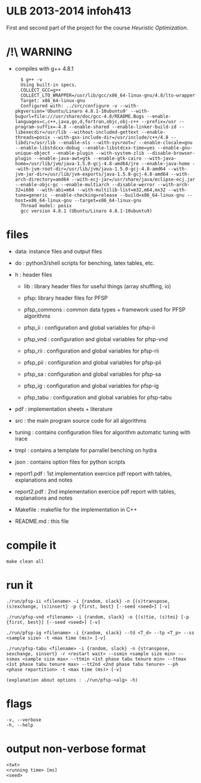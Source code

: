 # ULB 2013-2014 infoh413
First and second part of the project for the course _Heuristic Optimization_.

# /!\ WARNING

* compiles with g++ 4.8.1

		$ g++ -v
		Using built-in specs.
		COLLECT_GCC=g++
		COLLECT_LTO_WRAPPER=/usr/lib/gcc/x86_64-linux-gnu/4.8/lto-wrapper
		Target: x86_64-linux-gnu
		Configured with: ../src/configure -v --with-pkgversion='Ubuntu/Linaro 4.8.1-10ubuntu9' --with-bugurl=file:///usr/share/doc/gcc-4.8/README.Bugs --enable-languages=c,c++,java,go,d,fortran,objc,obj-c++ --prefix=/usr --program-suffix=-4.8 --enable-shared --enable-linker-build-id --libexecdir=/usr/lib --without-included-gettext --enable-threads=posix --with-gxx-include-dir=/usr/include/c++/4.8 --libdir=/usr/lib --enable-nls --with-sysroot=/ --enable-clocale=gnu --enable-libstdcxx-debug --enable-libstdcxx-time=yes --enable-gnu-unique-object --enable-plugin --with-system-zlib --disable-browser-plugin --enable-java-awt=gtk --enable-gtk-cairo --with-java-home=/usr/lib/jvm/java-1.5.0-gcj-4.8-amd64/jre --enable-java-home --with-jvm-root-dir=/usr/lib/jvm/java-1.5.0-gcj-4.8-amd64 --with-jvm-jar-dir=/usr/lib/jvm-exports/java-1.5.0-gcj-4.8-amd64 --with-arch-directory=amd64 --with-ecj-jar=/usr/share/java/eclipse-ecj.jar --enable-objc-gc --enable-multiarch --disable-werror --with-arch-32=i686 --with-abi=m64 --with-multilib-list=m32,m64,mx32 --with-tune=generic --enable-checking=release --build=x86_64-linux-gnu --host=x86_64-linux-gnu --target=x86_64-linux-gnu
		Thread model: posix
		gcc version 4.8.1 (Ubuntu/Linaro 4.8.1-10ubuntu9)


# files

* data: instance files and output files
* do  : python3/shell scripts for benching, latex tables, etc.

* h   : header files
	* lib : library header files for useful things (array shuffling, io)
	* pfsp: library header files for PFSP

	* pfsp_commons : common data types + framework used for PFSP algorithms
	* pfsp_ii : configuration and global variables for pfsp-ii
	* pfsp_vnd : configuration and global variables for pfsp-vnd
	* pfsp_rii : configuration and global variables for pfsp-rii
	* pfsp_pii : configuration and global variables for pfsp-pii
	* pfsp_sa : configuration and global variables for pfsp-sa
	* pfsp_ig : configuration and global variables for pfsp-ig
	* pfsp_tabu : configuration and global variables for pfsp-tabu

* pdf : implementation sheets + literature
* src : the main program source code for all algorithms

* tuning : contains configuration files for algorithm automatic tuning with irace
* tmpl : contains a template for parrallel benching on hydra
* json : contains option files for python scripts

* report1.pdf : 1st implementation exercice pdf report with tables, explanations and notes
* report2.pdf : 2nd implementation exercice pdf report with tables, explanations and notes
* Makefile : makefile for the implementation in C++
* README.md : this file




# compile it

	make clean all




# run it

	./run/pfsp-ii <filename> -i {random, slack} -n {(s)transpose, (s)exchange, (s)insert} -p {first, best} [--seed <seed>] [-v]

	./run/pfsp-vnd <filename> -i {random, slack} -o {(s)tie, (s)tei} [-p {first, best}] [--seed <seed>] [-v]

	./run/pfsp-ig <filename> -i {random, slack} --td <T_d> --tp <T_p> --ss <sample size> -t <max time (ms)> [-v]

	./run/pfsp-tabu <filename> -i {random, slack} -n {stranspose, sexchange, sinsert} -r <restart wait> --ssmin <sample size min> --ssmax <sample size max> --ttmin <1st phase tabu tenure min> --ttmax <1st phase tabu tenure max> --tt2nd <2nd phase tabu tenure> --ph <phase repartition> -t <max time (ms)> [-v]

	(explanation about options : ./run/pfsp-<alg> -h)


# flags

	-v, --verbose
	-h, --help




# output non-verbose format

	<twt>
	<running time> [ms]
	<seed>
